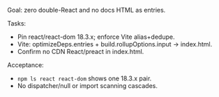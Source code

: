 Goal: zero double-React and no docs HTML as entries.

Tasks:
- Pin react/react-dom 18.3.x; enforce Vite alias+dedupe.
- Vite: optimizeDeps.entries + build.rollupOptions.input -> index.html.
- Confirm no CDN React/preact in index.html.

Acceptance:
- `npm ls react react-dom` shows one 18.3.x pair.
- No dispatcher/null or import scanning cascades.
